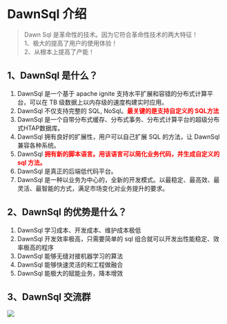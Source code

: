 # DawnSql 介绍

>Dawn Sql 是革命性的技术。因为它符合革命性技术的两大特征！<br/>
>1、极大的提高了用户的使用体验！<br/>
>2、从根本上提高了产能！<br/>

## 1、DawnSql 是什么？
1. DawnSql 是一个基于 apache ignite 支持水平扩展和容错的分布式计算平台，可以在 TB 级数据上以内存级的速度构建实时应用。
2. DawnSql 不仅支持完整的 SQL, NoSql。<span style="color:red;font-weight: bold">最关键的是支持自定义的 SQL方法</span>
3. DawnSql 是一个自带分布式缓存、分布式事务、分布式计算平台的超级分布式HTAP数据库。
4. DawnSql 拥有良好的扩展性，用户可以自己扩展 SQL 的方法，让 DawnSql 兼容各种系统。
5. DawnSql <span style="color:red;font-weight: bold">拥有新的脚本语言。用该语言可以简化业务代码，并生成自定义的 sql 方法。</span>
6. DawnSql 是真正的后端低代码平台。
7. DawnSql 是一种以业务为中心的，全新的开发模式。以最稳定、最高效、最灵活、最智能的方式，满足市场变化对业务提升的要求。

## 2、DawnSql 的优势是什么？

1. DawnSql 学习成本、开发成本、维护成本极低
2. DawnSql 开发效率极高，只需要简单的 sql 组合就可以开发出性能稳定、效率极高的程序
3. DawnSql 能够无缝对接机器学习的算法
4. DawnSql 能够快速灵活的和工程做融合
5. DawnSql 能极大的赋能业务，降本增效

## 3、DawnSql 交流群
<img src='/smart_sql_img/WechatIMG5.jpeg'></img>

